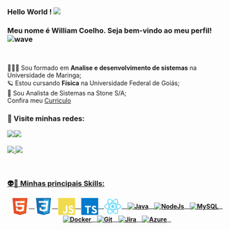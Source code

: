 ### Hello World !  <img src="https://github.com/TheDudeThatCode/TheDudeThatCode/blob/master/Assets/Earth.gif" width="24px">

<h3>Meu nome é William Coelho. Seja bem-vindo ao meu perfil!<img alt="wave" src="https://raw.githubusercontent.com/MartinHeinz/MartinHeinz/master/wave.gif" width="30px">  </h3>  <br>

<p align="left">
👨🏽‍💻 Sou formado em <b>Analise e desenvolvimento de sistemas</b> na Universidade de Maringa;<br> 
🪐 Estou cursando <b>Física</b> na Universidade Federal de Goiás;<br> 
💼 Sou Analista de Sistemas na Stone S/A;<br>
Confira meu <a href="https://drive.google.com/file/d/1uIEajVj30OgGZ90ZDTFx3tVg8TRLGS4F/view?usp=drive_link">Curriculo</a>
   
<h3><b>🔦 Visite minhas redes:<b></h3>
<div align="left" style="display: flex">
<a href="https://www.instagram.com/w.coelho.s/" target="_blank"><img src="https://img.shields.io/badge/@w.coelho.s-%23E4405F.svg?&style=for-the-badge&logo=instagram&logoColor=white"></a>
<a href="https://www.linkedin.com/in/williamcoelhoads/" target="_blank"><img src="https://img.shields.io/badge/williamcoelhoads-%230077B5.svg?&style=for-the-badge&logo=linkedin&logoColor=white"></a>
</div>
<br>
<div>
<a href="https://github.com/seu-usuário-aqui">
<img height="180em" src="https://github-readme-stats.vercel.app/api/top-langs/?username=wyllamcoelhoads&layout=compact&langs_count=7&theme=dracula"/>
<img height="180em" src="https://github-readme-stats.vercel.app/api?username=wyllamcoelhoads&show_icons=true&theme=dracula&include_all_commits=true&count_private=true"/>
</div>
<br>
<div style="display: inline_block"><br>
<h3><b>👽👾 Minhas principais Skills:<b></h3>
<p align="center">
<img title="HTML"  align="center" alt="HTML" height="40" width="40" src="https://raw.githubusercontent.com/devicons/devicon/master/icons/html5/html5-original.svg">
&nbsp;&nbsp;
<img title="CSS" align="center" alt="CSS" height="40" width="40" src="https://raw.githubusercontent.com/devicons/devicon/master/icons/css3/css3-original.svg">
&nbsp;&nbsp;
<img title="JavaScript" align="center" alt="Js" height="40" width="40" src="https://raw.githubusercontent.com/devicons/devicon/master/icons/javascript/javascript-plain.svg">
&nbsp;&nbsp;
<img title="TypeScript" align="center" alt="Ts" height="40" width="40" src="https://raw.githubusercontent.com/devicons/devicon/master/icons/typescript/typescript-plain.svg">
&nbsp;&nbsp;
<img title="React" align="center" alt="React" height="40" width="40" src="https://raw.githubusercontent.com/devicons/devicon/master/icons/react/react-original.svg">
&nbsp;&nbsp;
<img title="Java" align="center" alt="Java" height="40" width="40" src="https://cdn.jsdelivr.net/gh/devicons/devicon/icons/java/java-plain.svg">
&nbsp;&nbsp;
<img title="NodeJs" align="center" alt="NodeJs" height="40" width="40" src="https://cdn.jsdelivr.net/gh/devicons/devicon/icons/nodejs/nodejs-plain.svg">
&nbsp;&nbsp;
<img title="MySQL" align="center" alt="MySQL" height="40" width="40" src="https://cdn.jsdelivr.net/gh/devicons/devicon/icons/mysql/mysql-original.svg">
&nbsp;&nbsp;
<img title="Docker" align="center" alt="Docker" height="40" width="40" src="https://cdn.jsdelivr.net/gh/devicons/devicon/icons/docker/docker-plain.svg">
&nbsp;&nbsp;
<img title="Git" align="center" alt="Git" height="40" width="40" src="https://cdn.jsdelivr.net/gh/devicons/devicon/icons/git/git-plain.svg">
&nbsp;&nbsp;
<img title="Jira" align="center" alt="Jira" height="40" width="40" src="https://cdn.jsdelivr.net/gh/devicons/devicon/icons/jira/jira-original.svg">
&nbsp;&nbsp;
<img title="Azure" align="center" alt="Azure" height="40" width="40" src="https://cdn.jsdelivr.net/gh/devicons/devicon/icons/azure/azure-original.svg">
&nbsp;&nbsp;
</p>
</div>
<br>

 
                                                                                                         
